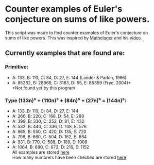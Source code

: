 # Counter examples of Euler's conjecture on sums of like powers.   
This script was made to find counter examples of Euler's conjecture on sums of like powers. This was inspired by [Mathologer](https://www.youtube.com/c/Mathologer) and his [video](https://www.youtube.com/watch?v=AO-W5aEJ3Wg&t=1161s).
## Currently examples that are found are:  
### Primitive:   
* A: 133, B: 110, C: 84, D: 27, E: 144 (Lander & Parkin, 1966)
* A: 85282, B: 28969, C: 3183, D: 55, E: 85359 (Frye, 2004)*   
*Not found yet by this program
### Type (133n)⁵ + (110n)⁵ + (84n)⁵ + (27n)⁵ = (144n)⁵:   
* A: 133, B: 110, C: 84, D: 27, E: 144
* A: 266, B: 220, C: 168, D: 54, E: 288
* A: 399, B: 330, C: 252, D: 81, E: 432
* A: 532, B: 440, C: 336, D: 108, E: 576
* A: 665, B: 550, C: 420, D: 135, E: 720
* A: 798, B: 660, C: 504, D: 162, E: 864
* A: 931, B: 770, C: 588, D: 189, E: 1008
* A: 1064, B: 880, C: 672, D: 216, E: 1152     
All examples are stored [here](https://github.com/Kirill-iceland/counter_examples/blob/master/data/pow5.json)  
How many numbrers have been checked are stored [here](https://github.com/Kirill-iceland/counter_examples/blob/master/data/info_pow5.json)
